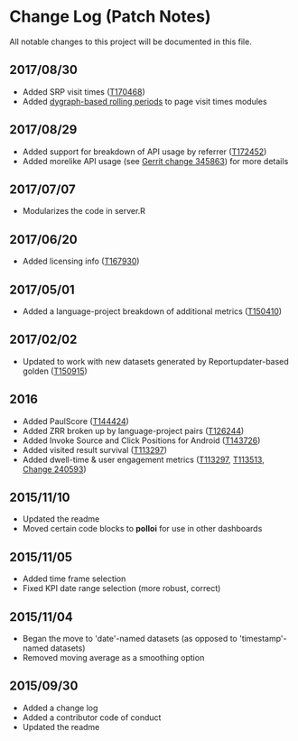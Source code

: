 # Change Log (Patch Notes)

All notable changes to this project will be documented in this file.

## 2017/08/30
- Added SRP visit times ([T170468](https://phabricator.wikimedia.org/T170468))
- Added [dygraph-based rolling periods](https://rstudio.github.io/dygraphs/gallery-roll-periods.html) to page visit times modules

## 2017/08/29
- Added support for breakdown of API usage by referrer ([T172452](https://phabricator.wikimedia.org/T172452))
- Added morelike API usage (see [Gerrit change 345863](https://gerrit.wikimedia.org/r/#/c/345863/)) for more details

## 2017/07/07
- Modularizes the code in server.R

## 2017/06/20
- Added licensing info ([T167930](https://phabricator.wikimedia.org/T167930))

## 2017/05/01
- Added a language-project breakdown of additional metrics ([T150410](https://phabricator.wikimedia.org/T150410))

## 2017/02/02
- Updated to work with new datasets generated by Reportupdater-based golden ([T150915](https://phabricator.wikimedia.org/T150915))

## 2016
- Added PaulScore ([T144424](https://phabricator.wikimedia.org/T144424))
- Added ZRR broken up by language-project pairs ([T126244](https://phabricator.wikimedia.org/T126244))
- Added Invoke Source and Click Positions for Android ([T143726](https://phabricator.wikimedia.org/T143726))
- Added visited result survival ([T113297](https://phabricator.wikimedia.org/T113297))
- Added dwell-time & user engagement metrics ([T113297](https://phabricator.wikimedia.org/T113297), [T113513](https://phabricator.wikimedia.org/T113513), [Change 240593](https://gerrit.wikimedia.org/r/#/c/240593/))

## 2015/11/10
- Updated the readme
- Moved certain code blocks to **polloi** for use in other dashboards

## 2015/11/05
- Added time frame selection
- Fixed KPI date range selection (more robust, correct)

## 2015/11/04
- Began the move to 'date'-named datasets (as opposed to 'timestamp'-named datasets)
- Removed moving average as a smoothing option

## 2015/09/30
- Added a change log
- Added a contributor code of conduct
- Updated the readme
